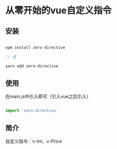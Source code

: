 # 从零开始的vue自定义指令

## 安装

```js

npm install zero-directive

// 或

yarn add zero-directive

```

## 使用

在main.js中引入即可（引入vue之后引入）

```js

import 'zero-directive'

```

## 简介

自定义指令：v-Int、v-Price
